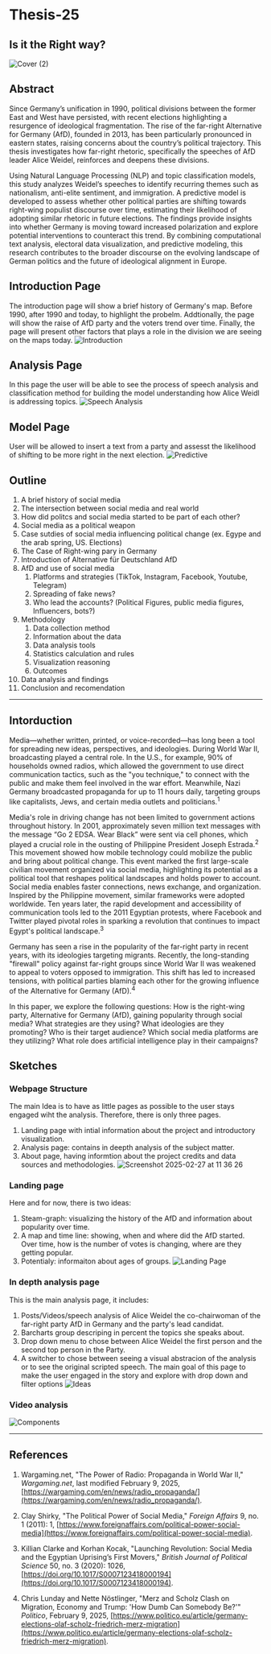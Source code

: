 # Thesis-25

## Is it the Right way?
![Cover (2)](https://github.com/user-attachments/assets/4c261192-aad4-4450-aca9-f66f5369f4bc)


## Abstract
Since Germany’s unification in 1990, political divisions between the former East and West have persisted, with recent elections highlighting a resurgence of ideological fragmentation. The rise of the far-right Alternative for Germany (AfD), founded in 2013, has been particularly pronounced in eastern states, raising concerns about the country’s political trajectory. This thesis investigates how far-right rhetoric, specifically the speeches of AfD leader Alice Weidel, reinforces and deepens these divisions.

Using Natural Language Processing (NLP) and topic classification models, this study analyzes Weidel’s speeches to identify recurring themes such as nationalism, anti-elite sentiment, and immigration. A predictive model is developed to assess whether other political parties are shifting towards right-wing populist discourse over time, estimating their likelihood of adopting similar rhetoric in future elections. The findings provide insights into whether Germany is moving toward increased polarization and explore potential interventions to counteract this trend. By combining computational text analysis, electoral data visualization, and predictive modeling, this research contributes to the broader discourse on the evolving landscape of German politics and the future of ideological alignment in Europe.

## Introduction Page
The introduction page will show a brief history of Germany's map. Before 1990, after 1990 and today, to highlight the probelm. 
Addtionally, the page will show the raise of AfD party and the voters trend over time. 
Finally, the page will present other factors that plays a role in the division we are seeing on the maps today. 
![Introduction](https://github.com/user-attachments/assets/c6f36bca-6ef5-4378-9e26-5f5c69328c1a)

## Analysis Page 
In this page the user will be able to see the process of speech analysis and classification method for building the model understanding how Alice Weidl is addressing topics. 
![Speech Analysis](https://github.com/user-attachments/assets/bacddb5b-7c0f-42e5-b016-dc41659b1b6a)

## Model Page 
User will be allowed to insert a text from a party and assesst the likelihood of shifting to be more right in the next election. 
![Predictive](https://github.com/user-attachments/assets/a057ea36-6d96-4038-972b-0c9fd7e7a9ed)


## Outline
1. A brief history of social media
2. The intersection between social media and real world
3. How did politcs and social media started to be part of each other?
4. Social media as a political weapon
5. Case sutdies of social media influencing political change (ex. Egype and the arab spring, US. Elections)
6. The Case of Right-wing pary in Germany
7. Introduction of Alternative für Deutschland AfD
8. AfD and use of social media
   1. Platforms and strategies (TikTok, Instagram, Facebook, Youtube, Telegram)
   2. Spreading of fake news?
   3. Who lead the accounts? (Political Figures, public media figures, Influencers, bots?)
9. Methodology
   1. Data collection method
   2. Information about the data
   3. Data analysis tools 
   4. Statistics calculation and rules
   5. Visualization reasoning
   6. Outcomes
10. Data analysis and findings
11. Conclusion and recomendation 
---

## Intorduction 
Media—whether written, printed, or voice-recorded—has long been a tool for spreading new ideas, perspectives, and ideologies. During World War II, broadcasting played a central role. In the U.S., for example, 90% of households owned radios, which allowed the government to use direct communication tactics, such as the "you technique," to connect with the public and make them feel involved in the war effort. Meanwhile, Nazi Germany broadcasted propaganda for up to 11 hours daily, targeting groups like capitalists, Jews, and certain media outlets and politicians.<sup>1</sup>

Media's role in driving change has not been limited to government actions throughout history. In 2001, approximately seven million text messages with the message “Go 2 EDSA. Wear Black” were sent via cell phones, which played a crucial role in the ousting of Philippine President Joseph Estrada.<sup>2</sup> This movement showed how mobile technology could mobilize the public and bring about political change. This event marked the first large-scale civilian movement organized via social media, highlighting its potential as a political tool that reshapes political landscapes and holds power to account. Social media enables faster connections, news exchange, and organization. Inspired by the Philippine movement, similar frameworks were adopted worldwide. Ten years later, the rapid development and accessibility of communication tools led to the 2011 Egyptian protests, where Facebook and Twitter played pivotal roles in sparking a revolution that continues to impact Egypt's political landscape.<sup>3</sup>

Germany has seen a rise in the popularity of the far-right party in recent years, with its ideologies targeting migrants. Recently, the long-standing "firewall" policy against far-right groups since World War II was weakened to appeal to voters opposed to immigration. This shift has led to increased tensions, with political parties blaming each other for the growing influence of the Alternative for Germany (AfD).<sup>4</sup>

In this paper, we explore the following questions: How is the right-wing party, Alternative for Germany (AfD), gaining popularity through social media? What strategies are they using? What ideologies are they promoting? Who is their target audience? Which social media platforms are they utilizing? What role does artificial intelligence play in their campaigns?




## Sketches
### Webpage Structure 
The main Idea is to have as little pages as possible to the user stays engaged wiht the analysis. 
Therefore, there is only three pages.
1. Landing page with intial information about the project and introductory visualization. 
2. Analysis page: contains in deepth analysis of the subject matter.
3. About page, having informtion about the project credits and data sources and methodologies. 
![Screenshot 2025-02-27 at 11 36 26](https://github.com/user-attachments/assets/1b9fe273-1513-4d4f-b001-cdbbdedb5380)


### Landing page
Here and for now, there is two ideas: 
1. Steam-graph: visualizing the history of the AfD and information about popularity over time.
2. A map and time line: showing, when and where did the AfD started. Over time, how is the number of votes is changing, where are they getting popular.
3. Potentialy: informaiton about ages of groups. 
![Landing Page](https://github.com/user-attachments/assets/932113fc-6bb4-4ab5-92f3-9927cc853d37)

### In depth analysis page
This is the main analysis page, it includes: 
1. Posts/Videos/speech analysis of Alice Weidel the co-chairwoman of the far-right party AfD in Germany and the party's lead candidat.
2. Barcharts group descriping in percent the topics she speaks about.
3. Drop down menu to chose between Alice Weidel the first person and the second top person in the Party.
4. A switcher to chose between seeing a visual abstracion of the analysis or to see the original scripted speech.
The main goal of this page to make the user engaged in the story and explore with drop down and filter options
![Ideas](https://github.com/user-attachments/assets/8c0676d7-b12d-4119-bf0c-18e9b80e6bbd)

### Video analysis
![Components](https://github.com/user-attachments/assets/058f22c4-d1ea-4205-b767-d92901586582)




---
## References

1. Wargaming.net, "The Power of Radio: Propaganda in World War II," *Wargaming.net*, last modified February 9, 2025, [https://wargaming.com/en/news/radio_propaganda/](https://wargaming.com/en/news/radio_propaganda/).

2. Clay Shirky, "The Political Power of Social Media," *Foreign Affairs* 9, no. 1 (2011): 1, [https://www.foreignaffairs.com/political-power-social-media](https://www.foreignaffairs.com/political-power-social-media).

3. Killian Clarke and Korhan Kocak, "Launching Revolution: Social Media and the Egyptian Uprising’s First Movers," *British Journal of Political Science* 50, no. 3 (2020): 1026, [https://doi.org/10.1017/S0007123418000194](https://doi.org/10.1017/S0007123418000194).

4. Chris Lunday and Nette Nöstlinger, "Merz and Scholz Clash on Migration, Economy and Trump: 'How Dumb Can Somebody Be?'" *Politico*, February 9, 2025, [https://www.politico.eu/article/germany-elections-olaf-scholz-friedrich-merz-migration](https://www.politico.eu/article/germany-elections-olaf-scholz-friedrich-merz-migration).
